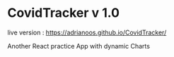 # CovidTracker v 1.0

live version : https://adrianoos.github.io/CovidTracker/


Another React practice App with dynamic Charts


